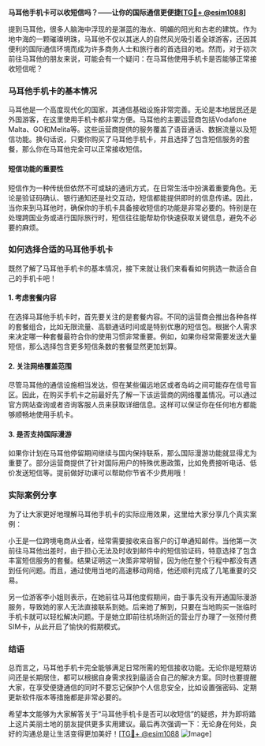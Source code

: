 **马耳他手机卡可以收短信吗？——让你的国际通信更便捷[[TG💪+ @esim1088](https://t.me/s/esim1088)]**

提到马耳他，很多人脑海中浮现的是湛蓝的海水、明媚的阳光和古老的建筑。作为地中海的一颗璀璨明珠，马耳他不仅以其迷人的自然风光吸引着全球游客，还因其便利的国际通信环境而成为许多商务人士和旅行者的首选目的地。然而，对于初次前往马耳他的朋友来说，可能会有一个疑问：在马耳他使用手机卡是否能够正常接收短信呢？

### 马耳他手机卡的基本情况

马耳他是一个高度现代化的国家，其通信基础设施非常完善。无论是本地居民还是外国游客，在这里使用手机卡都非常方便。马耳他的主要运营商包括Vodafone Malta、GO和Melita等。这些运营商提供的服务覆盖了语音通话、数据流量以及短信功能。换句话说，只要你购买了马耳他手机卡，并且选择了包含短信服务的套餐，那么你在马耳他完全可以正常接收短信。

#### 短信功能的重要性

短信作为一种传统但依然不可或缺的通讯方式，在日常生活中扮演着重要角色。无论是验证码确认、银行通知还是社交互动，短信都能提供即时的信息传递。因此，当你来到马耳他时，确保你的手机卡具备接收短信的功能是非常必要的。特别是在处理跨国业务或进行国际旅行时，短信往往能帮助你快速获取关键信息，避免不必要的麻烦。

### 如何选择合适的马耳他手机卡

既然了解了马耳他手机卡的基本情况，接下来就让我们来看看如何挑选一款适合自己的手机卡吧！

#### 1. 考虑套餐内容
在选择马耳他手机卡时，首先要关注的是套餐内容。不同的运营商会推出各种各样的套餐组合，比如无限流量、高额通话时间或是特别优惠的短信包。根据个人需求来决定哪一种套餐最符合你的使用习惯非常重要。例如，如果你经常需要发送大量短信，那么选择包含更多短信条数的套餐显然更加划算。

#### 2. 关注网络覆盖范围
尽管马耳他的通信设施相当发达，但在某些偏远地区或者岛屿之间可能存在信号盲区。因此，在购买手机卡之前最好先了解一下该运营商的网络覆盖情况。可以通过官方网站查询或者咨询客服人员来获取详细信息。这样可以保证你在任何地方都能够顺畅地使用手机卡。

#### 3. 是否支持国际漫游
如果你计划在马耳他停留期间继续与国内保持联系，那么国际漫游功能就显得尤为重要了。部分运营商提供了针对国际用户的特殊优惠政策，比如免费接听电话、低价发送短信等。提前做好功课可以帮助你节省不少费用哦！

### 实际案例分享

为了让大家更好地理解马耳他手机卡的实际应用效果，这里给大家分享几个真实案例：

小王是一位跨境电商从业者，经常需要接收来自客户的订单通知邮件。当他第一次前往马耳他出差时，由于担心无法及时收到邮件中的短信验证码，特意选择了包含丰富短信服务的套餐。结果证明这一决策非常明智，因为他在整个行程中都没有遇到任何问题。而且，通过使用当地的高速移动网络，他还顺利完成了几笔重要的交易。

另一位游客李小姐则表示，在她前往马耳他度假期间，由于事先没有开通国际漫游服务，导致她的家人无法直接联系到她。后来她了解到，只要在当地购买一张临时手机卡就可以轻松解决问题。于是她立即前往机场附近的营业厅办理了一张预付费SIM卡，从此开启了愉快的假期模式。

### 结语

总而言之，马耳他手机卡完全能够满足日常所需的短信接收功能。无论你是短期访问还是长期居住，都可以根据自身需求找到最适合自己的解决方案。同时也要提醒大家，在享受便捷通信的同时不要忘记保护个人信息安全，比如设置强密码、定期更新软件版本等措施都是非常必要的。

希望本文能够为大家解答关于“马耳他手机卡是否可以收短信”的疑惑，并为即将踏上这片美丽土地的朋友提供更多实用建议。最后再次强调一下：无论身在何处，良好的沟通总是让生活变得更加美好！[[TG💪+ @esim1088](https://t.me/s/esim1088) ![Image](https://i.postimg.cc/4NQfJmqS/Snipaste-2025-05-13-00-14-12.png)]